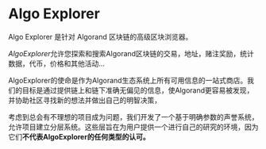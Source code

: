 # Algo Explorer

Algo Explorer 是针对 Algorand 区块链的高级区块浏览器。

*‎AlgoExplorer‎*‎允许您探索和搜索Algorand区块链的交易，地址，赌注奖励，统计数据，代币，价格和其他活动...‎

AlgoExplorer的使命是作为Algorand生态系统上所有可用信息的一站式商店。我们的目标是通过提供链上和链下准确无偏见的信息，使Algorand更容易被发现，并协助社区寻找新的想法并做出自己的明智决策，

考虑到总会有不理想的项目成为问题，我们开发了一个基于明确参数的声誉系统，允许项目建立分层系统。这些层旨在为用户提供一个进行自己的研究的环境，因为它们**不代表AlgoExplorer的任何类型的认可。**
